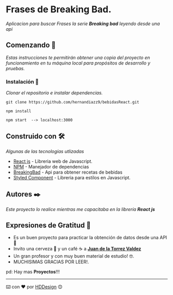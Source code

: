 # Frases de Breaking Bad.

_Aplicacion para buscar Frases la serie **Breaking bad** leyendo desde una api_

## Comenzando 🚀

_Estas instrucciones te permitirán obtener una copia del proyecto en funcionamiento en tu máquina local para propósitos de desarrollo y pruebas._

### Instalación 🔧

_Clonar el repositorio e instalar dependencias._

```
git clone https://github.com/hernandiazz9/bebidasReact.git
```
```
npm install
```
```
npm start  --> localhost:3000
```

## Construido con 🛠️

_Algunas de las tecnologías utlizadas_

* [React js](https://reactjs.org/) - Libreria web de Javascript.
* [NPM](https://www.npmjs.com/) - Manejador de dependencias
* [BreakingBad]("https://breaking-bad-quotes.herokuapp.com) - Api para obtener recetas de bebidas
* [Styled Component](https://emotion.sh/docs/styled) - Libreria para estilos en Javascript.


## Autores ✒️

_Este proyecto lo realice mientras me capacitaba en la librería  **React js**_


## Expresiones de Gratitud 🎁

* Es un buen proyecto para practicar la obtención  de datos desde una API 📢
* Invito una cerveza 🍺 y un café ☕ a [**Juan de la Torrez Valdez**](https://www.udemy.com/user/juanpablodelatorrevaldez/)
* Un gran profesor y con muy buen material de estudio! 🤓.
* MUCHISIMAS GRACIAS POR LEER!.

pd: Hay mas **Proyectos**!!!



---
⌨️ con ❤️ por [HDDesign](https://github.com/hernandiazz9) 😊
